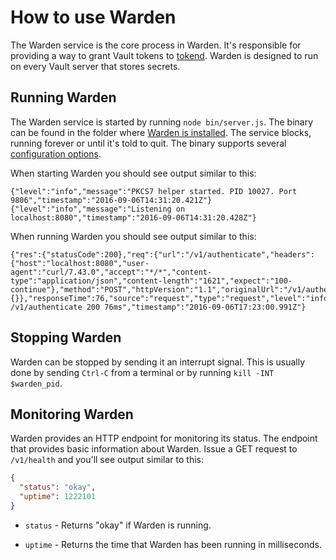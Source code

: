 # How to use Warden #

The Warden service is the core process in Warden. It's responsible for
providing a way to grant Vault tokens to [tokend][tokend]. Warden is designed to
run on every Vault server that stores secrets.

## Running Warden ##

The Warden service is started by running `node bin/server.js`. The binary
can be found in the folder where [Warden is installed][installation]. The
service blocks, running forever or until it's told to quit. The binary supports
several [configuration options][Configuration].

When starting Warden you should see output similar to this:

~~~text
{"level":"info","message":"PKCS7 helper started. PID 10027. Port 9806","timestamp":"2016-09-06T14:31:20.421Z"}
{"level":"info","message":"Listening on localhost:8080","timestamp":"2016-09-06T14:31:20.428Z"}
~~~

When running Warden you should see output similar to this:

~~~text
{"res":{"statusCode":200},"req":{"url":"/v1/authenticate","headers":{"host":"localhost:8080","user-agent":"curl/7.43.0","accept":"*/*","content-type":"application/json","content-length":"1621","expect":"100-continue"},"method":"POST","httpVersion":"1.1","originalUrl":"/v1/authenticate","query":{}},"responseTime":76,"source":"request","type":"request","level":"info","message":"POST /v1/authenticate 200 76ms","timestamp":"2016-09-06T17:23:00.991Z"}
~~~

## Stopping Warden ##

Warden can be stopped by sending it an interrupt signal. This is usually done
by sending `Ctrl-C` from a terminal or by running `kill -INT $warden_pid`.

## Monitoring Warden ##

Warden provides an HTTP endpoint for monitoring its status. The endpoint that
provides basic information about Warden. Issue a GET request to `/v1/health` and
you'll see output similar to this:

~~~json
{
  "status": "okay",
  "uptime": 1222101
}
~~~

  * `status` - Returns "okay" if Warden is running.

  * `uptime` - Returns the time that Warden has been running in milliseconds.

[installation]: "./Installation.md"
[configuration]: "./Configuration.md"
[tokend]: https://github.com/rapid7/tokend
